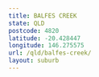 ```yaml
---
title: BALFES CREEK
state: QLD
postcode: 4820
latitude: -20.428447
longitude: 146.275575
url: /qld/balfes-creek/
layout: suburb
---
```

